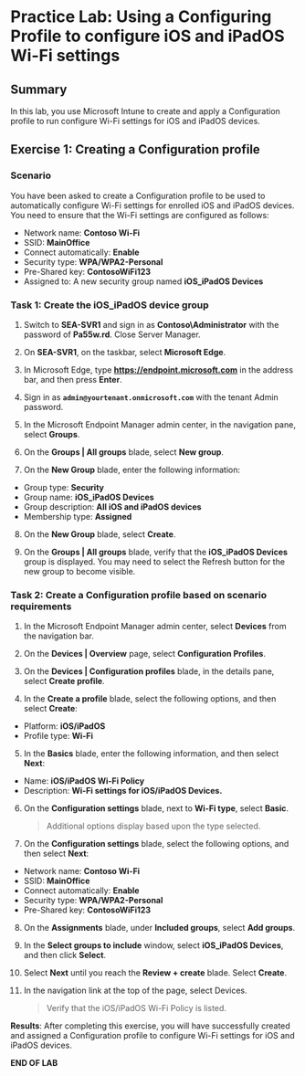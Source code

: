 # Practice Lab: Using a Configuring Profile to configure iOS and iPadOS Wi-Fi settings

## Summary

In this lab, you use Microsoft Intune to create and apply a Configuration profile to run configure Wi-Fi settings for iOS and iPadOS devices.

## Exercise 1: Creating a Configuration profile

### Scenario

You have been asked to create a Configuration profile to be used to automatically configure Wi-Fi settings for enrolled iOS and iPadOS devices. You need to ensure that the Wi-Fi settings are configured as follows:

- Network name: **Contoso Wi-Fi**
- SSID: **MainOffice**
- Connect automatically: **Enable**
- Security type: **WPA/WPA2-Personal**
- Pre-Shared key: **ContosoWiFi123**
- Assigned to: A new security group named **iOS_iPadOS Devices**

### Task 1: Create the iOS_iPadOS device group

1. Switch to **SEA-SVR1** and sign in as **Contoso\Administrator** with the password of **Pa55w.rd**. Close Server Manager.

2. On **SEA-SVR1**, on the taskbar, select **Microsoft Edge**.

3. In Microsoft Edge, type **https://endpoint.microsoft.com** in the address bar, and then press **Enter**. 

4. Sign in as **`admin@yourtenant.onmicrosoft.com`** with the tenant Admin password.

5. In the Microsoft Endpoint Manager admin center, in the navigation pane, select **Groups**.

6. On the **Groups | All groups** blade, select **New group**.

7. On the **New Group** blade, enter the following information:

- Group type: **Security**
- Group name: **iOS_iPadOS Devices**
- Group description: **All iOS and iPadOS devices**
- Membership type: **Assigned**

8. On the **New Group** blade, select **Create**. 

9. On the **Groups | All groups** blade, verify that the **iOS_iPadOS Devices** group is displayed. You may need to select the Refresh button for the new group to become visible.

### Task 2: Create a Configuration profile based on scenario requirements

1. In the Microsoft Endpoint Manager admin center, select **Devices** from the navigation bar.

2. On the **Devices | Overview** page, select **Configuration Profiles**.

3. On the **Devices | Configuration profiles** blade, in the details pane, select **Create profile**.

4. In the **Create a profile** blade, select the following options, and then select **Create**:

- Platform: **iOS/iPadOS**
- Profile type: **Wi-Fi**

5. In the **Basics** blade, enter the following information, and then select **Next**:

- Name: **iOS/iPadOS Wi-Fi Policy**
- Description: **Wi-Fi settings for iOS/iPadOS Devices.**

6. On the **Configuration settings** blade, next to **Wi-Fi type**, select **Basic**. 

   > Additional options display based upon the type selected.

7. On the **Configuration settings** blade, select the following options, and then select **Next**:

- Network name: **Contoso Wi-Fi**
- SSID: **MainOffice**
- Connect automatically: **Enable**
- Security type: **WPA/WPA2-Personal**
- Pre-Shared key: **ContosoWiFi123**

8. On the **Assignments** blade, under **Included groups**, select **Add groups**.

9. In the **Select groups to include** window, select **iOS_iPadOS Devices**, and then click **Select**.

10. Select **Next** until you reach the **Review + create** blade. Select **Create**.

11. In the navigation link at the top of the page, select Devices. 

    > Verify that the iOS/iPadOS Wi-Fi Policy is listed.

**Results**: After completing this exercise, you will have successfully created and assigned a Configuration profile to configure Wi-Fi settings for iOS and iPadOS devices.

**END OF LAB**
